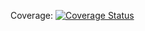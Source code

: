 Coverage: [![Coverage Status](https://coveralls.io/repos/github/sparky005/EFEFAL/badge.svg?branch=master)](https://coveralls.io/github/sparky005/EFEFAL?branch=master)
